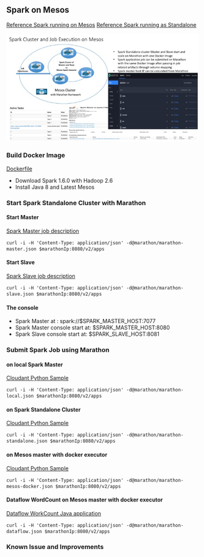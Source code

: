 ## Spark on Mesos

[Reference Spark running on Mesos](http://spark.apache.org/docs/latest/running-on-mesos.html)
[Reference Spark running as Standalone](http://spark.apache.org/docs/latest/spark-standalone.html)

![Image of Spark Mesos](../../doc/images/spark_mesos_docker.jpg)


### Build Docker Image

[Dockerfile](Dockerfile)

* Download Spark 1.6.0 with Hadoop 2.6
* Install Java 8 and Latest Mesos


### Start Spark Standalone Cluster with Marathon

#### Start Master

[Spark Master job description](./marathon/marathon-master.json) 

	curl -i -H 'Content-Type: application/json' -d@marathon/marathon-master.json $marathonIp:8080/v2/apps

#### Start Slave

[Spark Slave job description](./marathon/marathon-slave.json) 

	curl -i -H 'Content-Type: application/json' -d@marathon/marathon-slave.json $marathonIp:8080/v2/apps

#### The console


* Spark Master at : spark://$SPARK_MASTER_HOST:7077
* Spark Master console start at: $SPARK_MASTER_HOST:8080
* Spark Slave console start at: $SPARK_SLAVE_HOST:8081


### Submit Spark Job using Marathon

#### on local Spark Master

[Cloudant Python Sample](./marathon/marathon-local.json) 

	curl -i -H 'Content-Type: application/json' -d@marathon/marathon-local.json $marathonIp:8080/v2/apps

#### on Spark Standalone Cluster

[Cloudant Python Sample](./marathon/marathon-standalone.json) 

	curl -i -H 'Content-Type: application/json' -d@marathon/marathon-standalone.json $marathonIp:8080/v2/apps

#### on Mesos master with docker executor

[Cloudant Python Sample](./marathon/marathon-mesos-docker.json) 

	curl -i -H 'Content-Type: application/json' -d@marathon/marathon-mesos-docker.json $marathonIp:8080/v2/apps

#### Dataflow WordCount on Mesos master with docker executor

[Dataflow WorkCount Java application](./marathon/marathon-dataflow.json) 

	curl -i -H 'Content-Type: application/json' -d@marathon/marathon-dataflow.json $marathonIp:8080/v2/apps

### Known Issue and Improvements